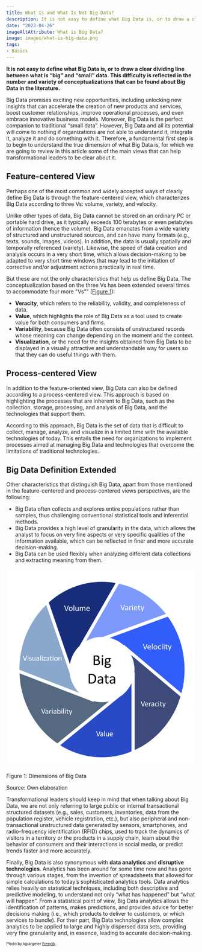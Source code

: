 ```yaml
---
title: What Is and What Is Not Big Data?
description: It is not easy to define what Big Data is, or to draw a clear dividing line between what is “big” and “small” data. This difficulty is reflected in the number and variety of conceptualizations that can be found about Big Data in the literature. In this article we review some of the main views that can help transformational leaders to be clear about it.
date: "2023-04-26"
imageAltAttribute: What is Big Data? 
image: images/what-is-big-data.png
tags:
- Basics
---
```

**It is not easy to define what Big Data is, or to draw a clear dividing line between what is “big” and “small” data. This difficulty is reflected in the number and variety of conceptualizations that can be found about Big Data in the literature.**

Big Data promises exciting new opportunities, including unlocking new insights that can accelerate the creation of new products and services, boost customer relationships, improve operational processes, and even embrace innovative business models. Moreover, Big Data is the perfect companion to traditional “small data”. However, Big Data and all its potential will come to nothing if organizations are not able to understand it, integrate it, analyze it and do something with it. Therefore, a fundamental first step is to begin to understand the true dimension of what Big Data is, for which we are going to review in this article some of the main views that can help transformational leaders to be clear about it.

## Feature-centered View
Perhaps one of the most common and widely accepted ways of clearly define Big Data is through the feature-centered view, which characterizes Big Data according to three Vs: volume, variety, and velocity. 

Unlike other types of data, Big Data cannot be stored on an ordinary PC or portable hard drive, as it typically exceeds 100 terabytes or even petabytes of information (hence the volume). Big Data emanates from a wide variety of structured and unstructured sources, and can have many formats (e.g., texts, sounds, images, videos). In addition, the data is usually spatially and temporally referenced (variety). Likewise, the speed of data creation and analysis occurs in a very short time, which allows decision-making to be adapted to very short time windows that may lead to the initiation of corrective and/or adjustment actions practically in real time.

But these are not the only characteristics that help us define Big Data. The conceptualization based on the three Vs has been extended several times to accommodate four more "Vs"" ([Figure 1](#dimensions)): 

- **Veracity**, which refers to the reliability, validity, and completeness of data.
- **Value**, which highlights the role of Big Data as a tool used to create value for both consumers and firms.
- **Variability**, because Big Data often consists of unstructured records whose meaning can change depending on the moment and the context.
- **Visualization**, or the need for the insights obtained from Big Data to be displayed in a visually attractive and understandable way for users so that they can do useful things with them.

## Process-centered View
In addition to the feature-oriented view, Big Data can also be defined according to a process-centered view. This approach is based on highlighting the processes that are inherent to Big Data, such as the collection, storage, processing, and analysis of Big Data, and the technologies that support them. 

According to this approach, Big Data is the set of data that is difficult to collect, manage, analyze, and visualize in a limited time with the available technologies of today. This entails the need for organizations to implement processes aimed at managing Big Data and technologies that overcome the limitations of traditional technologies.

## Big Data Definition Extended
Other characteristics that distinguish Big Data, apart from those mentioned in the feature-centered and process-centered views perspectives, are the following:
- Big Data often collects and explores entire populations rather than samples, thus challenging conventional statistical tools and inferential methods.
- Big Data provides a high level of granularity in the data, which allows the analyst to focus on very fine aspects or very specific qualities of the information available, which can be reflected in finer and more accurate decision-making.
- Big Data can be used flexibly when analyzing different data collections and extracting meaning from them.

<img src="index_files/what-is-big-data-2.png" alt="Dimensions of Big Data" id="dimensions"/>

Figure 1: Dimensions of Big Data 

Source: Own elaboration

Transformational leaders should keep in mind that when talking about Big Data, we are not only referring to large public or internal transactional structured datasets (e.g., sales, customers, inventories, data from the population register, vehicle registration, etc.), but also peripheral and non-transactional unstructured data generated by sensors, smartphones, and radio-frequency identification (RFID) chips, used to track the dynamics of visitors in a territory or the products in a supply chain, learn about the behavior of consumers and their interactions in social media, or predict trends faster and more accurately. 

Finally, Big Data is also synonymous with **data analytics** and **disruptive technologies**. Analytics has been around for some time now and has gone through various stages, from the invention of spreadsheets that allowed for simple calculations to today’s sophisticated analytics tools. Data analytics relies heavily on statistical techniques, including both descriptive and predictive modeling, to understand not only “what has happened” but “what will happen”. From a statistical point of view, Big Data analytics allows the identification of patterns, makes predictions, and provides advice for better decisions making (i.e., which products to deliver to customers, or which services to bundle). For their part, Big Data technologies allow complex analytics to be applied to large and highly dispersed data sets, providing very fine granularity and, in essence, leading to accurate decision-making. 

<p style= "font-size:10px;">Photo by kjpargeter <a href="https://www.freepik.es/foto-gratis/fondo-abstracto-codigo-binario_6038282.htm#query=data&position=15&from_view=search&track=sph" target="_blank">Freepik</a></p>